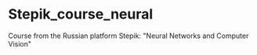 # Stepik_course_neural
Course from the Russian platform Stepik: "Neural Networks and Computer Vision"
